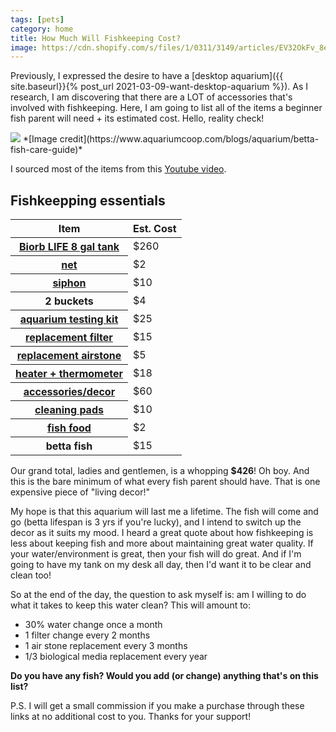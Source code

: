 ```yaml
---
tags: [pets]
category: home
title: How Much Will Fishkeeping Cost?
image: https://cdn.shopify.com/s/files/1/0311/3149/articles/EV32OkFv_8eb2cfc4-cfb2-44dd-af03-220d087846d9_1000x.jpeg?v=1578218912
---
```

Previously, I expressed the desire to have a [desktop aquarium]({{ site.baseurl}}{% post_url 2021-03-09-want-desktop-aquarium %}). As I research, I am discovering that there are a LOT of accessories that's involved with fishkeeping. Here, I am going to list all of the items a beginner fish parent will need + its estimated cost. Hello, reality check!

<img src="{{page.image}}">
*[Image credit](https://www.aquariumcoop.com/blogs/aquarium/betta-fish-care-guide)*

I sourced most of the items from this [Youtube video](https://youtu.be/PysHL53f3TA).

## Fishkeepping essentials
<table class="table">
  <thead>
    <tr>
      <th scope="col">Item</th>
      <th scope="col">Est. Cost</th>
    </tr>
  </thead>
  <tbody>
    <tr>
      <th scope="row"><a href="https://amzn.to/3bCWmbj" target="_blank">Biorb LIFE 8 gal tank</a></th>
      <td>$260</td>
    </tr>
    <tr>
      <th scope="row"><a href="https://amzn.to/3bCDklz" target="_blank">net</a></th>
      <td colspan="2">$2</td>
    </tr>
    <tr>
      <th scope="row"><a href="https://amzn.to/3t9AM4b">siphon</a></th>
      <td>$10</td>
    </tr>
    <tr>
      <th scope="row">2 buckets</th>
      <td>$4</td>
    </tr>
    <tr>
      <th scope="row"><a href="https://amzn.to/2OeZS33">aquarium testing kit</a></th>
      <td colspan="2">$25</td>
    </tr>
    <tr>
      <th scope="row"><a href="https://amzn.to/3coWxpN">replacement filter</a></th>
      <td colspan="2">$15</td>
    </tr>
    <tr>
      <th scope="row"><a href="https://amzn.to/3lf58ja">replacement airstone</a></th>
      <td colspan="2">$5</td>
    </tr>
    <tr>
      <th scope="row"><a href="https://amzn.to/3l6SO4g">heater + thermometer</a></th>
      <td colspan="2">$18</td>
    </tr>
    <tr>
      <th scope="row"><a href="https://amzn.to/3qDqojt">accessories/decor</a></th>
      <td colspan="2">$60</td>
    </tr>
    <tr>
      <th scope="row"><a href="https://amzn.to/3l90rqN">cleaning pads</a></th>
      <td colspan="2">$10</td>
    </tr>
    <tr>
      <th scope="row"><a href="https://amzn.to/2N6EtZ0">fish food</a></th>
      <td colspan="2">$2</td>
    </tr>
    <tr>
      <th scope="row">betta fish</th>
      <td colspan="2">$15</td>
    </tr>
  </tbody>
</table>

Our grand total, ladies and gentlemen, is a whopping **$426**! Oh boy. And this is the bare minimum of what every fish parent should have. That is one expensive piece of "living decor!"

My hope is that this aquarium will last me a lifetime. The fish will come and go (betta lifespan is 3 yrs if you're lucky), and I intend to switch up the decor as it suits my mood. I heard a great quote about how fishkeeping is less about keeping fish and more about maintaining great water quality. If your water/environment is great, then your fish will do great. And if I'm going to have my tank on my desk all day, then I'd want it to be clear and clean too!

So at the end of the day, the question to ask myself is: am I willing to do what it takes to keep this water clean? This will amount to: 

- 30% water change once a month
- 1 filter change every 2 months
- 1 air stone replacement every 3 months
- 1/3 biological media replacement every year

**Do you have any fish? Would you add (or change) anything that's on this list?**

P.S. I will get a small commission if you make a purchase through these links at no additional cost to you. Thanks for your support!